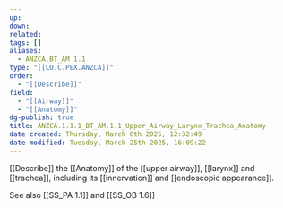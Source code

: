 ```yaml
---
up: 
down: 
related: 
tags: []
aliases:
  - ANZCA.BT_AM 1.1
type: "[[LO.C.PEX.ANZCA]]"
order:
  - "[[Describe]]"
field:
  - "[[Airway]]"
  - "[[Anatomy]]"
dg-publish: true
title: ANZCA.1.1.1_BT_AM.1.1_Upper_Airway_Larynx_Trachea_Anatomy
date created: Thursday, March 6th 2025, 12:32:49
date modified: Tuesday, March 25th 2025, 16:09:22
---
```


[[Describe]] the [[Anatomy]] of the [[upper airway]], [[larynx]] and [[trachea]], including its [[innervation]] and [[endoscopic appearance]].

See also [[SS_PA 1.1]] and [[SS_OB 1.6]]
